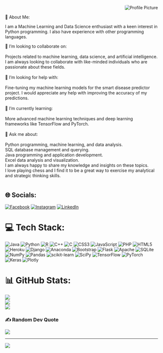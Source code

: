 <div style="display:flex;">
  <div style="flex:2;">
     <div style="flex:1;text-align:right;">
    
 <img src="https://camo.githubusercontent.com/8bf6f6d78abc81fcf9c49f10649423e73ea44bc248e83aaae8759d401c829a84/68747470733a2f2f70687973696373677572756b756c2e66696c65732e776f726470726573732e636f6d2f323031392f30322f6368617261637465722d312e676966" alt="Profile Picture" style="max-width:30%; border-radius:10%; float:right;">

  
  </div>
    
     
   <br>💫 About Me:

  I am a Machine Learning and Data Science enthusiast with a keen interest in Python programming. I also have experience with other programming languages.
  
  👯 I’m looking to collaborate on:<br><br>Projects related to machine learning, data science, and artificial intelligence. I am always looking to collaborate with like-minded individuals who are passionate about these fields.<br><br>🤝 I’m looking for help with:<br><br>Fine-tuning my machine learning models for the smart disease predictor project. I would appreciate any help with improving the accuracy of my predictions.<br><br>🌱 I’m currently learning:<br><br>More advanced machine learning techniques and deep learning frameworks like TensorFlow and PyTorch.<br><br>💬 Ask me about:<br><br>Python programming, machine learning, and data analysis.<br>SQL database management and querying.<br>Java programming and application development.<br>Excel data analysis and visualization.<br>I am always happy to share my knowledge and insights on these topics.<br>I love playing chess and I find it to be a great way to exercise my analytical and strategic thinking skills.
  
  </div>
 
</div>

## 🌐 Socials:
[![Facebook](https://img.shields.io/badge/Facebook-%231877F2.svg?logo=Facebook&logoColor=white)](https://facebook.com/https://www.facebook.com/vijaykumar.chauhan.58555/) [![Instagram](https://img.shields.io/badge/Instagram-%23E4405F.svg?logo=Instagram&logoColor=white)](https://instagram.com/@vijaykumarchauhan25) [![LinkedIn](https://img.shields.io/badge/LinkedIn-%230077B5.svg?logo=linkedin&logoColor=white)](https://linkedin.com/in/https://www.linkedin.com/in/vijaykumar-chauhan-8bb16022a/) 

# 💻 Tech Stack:
![Java](https://img.shields.io/badge/java-%23ED8B00.svg?style=flat-square&logo=java&logoColor=white) ![Python](https://img.shields.io/badge/python-3670A0?style=flat-square&logo=python&logoColor=ffdd54) ![R](https://img.shields.io/badge/r-%23276DC3.svg?style=flat-square&logo=r&logoColor=white) ![C++](https://img.shields.io/badge/c++-%2300599C.svg?style=flat-square&logo=c%2B%2B&logoColor=white) ![C](https://img.shields.io/badge/c-%2300599C.svg?style=flat-square&logo=c&logoColor=white) ![CSS3](https://img.shields.io/badge/css3-%231572B6.svg?style=flat-square&logo=css3&logoColor=white) ![JavaScript](https://img.shields.io/badge/javascript-%23323330.svg?style=flat-square&logo=javascript&logoColor=%23F7DF1E) ![PHP](https://img.shields.io/badge/php-%23777BB4.svg?style=flat-square&logo=php&logoColor=white) ![HTML5](https://img.shields.io/badge/html5-%23E34F26.svg?style=flat-square&logo=html5&logoColor=white) ![Heroku](https://img.shields.io/badge/heroku-%23430098.svg?style=flat-square&logo=heroku&logoColor=white) ![Django](https://img.shields.io/badge/django-%23092E20.svg?style=flat-square&logo=django&logoColor=white) ![Anaconda](https://img.shields.io/badge/Anaconda-%2344A833.svg?style=flat-square&logo=anaconda&logoColor=white) ![Bootstrap](https://img.shields.io/badge/bootstrap-%23563D7C.svg?style=flat-square&logo=bootstrap&logoColor=white) ![Flask](https://img.shields.io/badge/flask-%23000.svg?style=flat-square&logo=flask&logoColor=white) ![Apache](https://img.shields.io/badge/apache-%23D42029.svg?style=flat-square&logo=apache&logoColor=white) ![SQLite](https://img.shields.io/badge/sqlite-%2307405e.svg?style=flat-square&logo=sqlite&logoColor=white) ![NumPy](https://img.shields.io/badge/numpy-%23013243.svg?style=flat-square&logo=numpy&logoColor=white) ![Pandas](https://img.shields.io/badge/pandas-%23150458.svg?style=flat-square&logo=pandas&logoColor=white) ![scikit-learn](https://img.shields.io/badge/scikit--learn-%23F7931E.svg?style=flat-square&logo=scikit-learn&logoColor=white) ![SciPy](https://img.shields.io/badge/SciPy-%230C55A5.svg?style=flat-square&logo=scipy&logoColor=%white) ![TensorFlow](https://img.shields.io/badge/TensorFlow-%23FF6F00.svg?style=flat-square&logo=TensorFlow&logoColor=white) ![PyTorch](https://img.shields.io/badge/PyTorch-%23EE4C2C.svg?style=flat-square&logo=PyTorch&logoColor=white) ![Keras](https://img.shields.io/badge/Keras-%23D00000.svg?style=flat-square&logo=Keras&logoColor=white) ![Plotly](https://img.shields.io/badge/Plotly-%233F4F75.svg?style=flat-square&logo=plotly&logoColor=white)
# 📊 GitHub Stats:
![](https://github-readme-stats.vercel.app/api?username=MrChauhan6465&theme=dracula&hide_border=false&include_all_commits=false&count_private=false)<br/>
![](https://github-readme-streak-stats.herokuapp.com/?user=MrChauhan6465&theme=dracula&hide_border=false)<br/>
![](https://github-readme-stats.vercel.app/api/top-langs/?username=MrChauhan6465&theme=dracula&hide_border=false&include_all_commits=false&count_private=false&layout=compact)

### ✍️ Random Dev Quote
![](https://quotes-github-readme.vercel.app/api?type=horizontal&theme=dark)

---
[![](https://visitcount.itsvg.in/api?id=MrChauhan6465&icon=0&color=8)](https://visitcount.itsvg.in)

<!-- Proudly created with GPRM ( https://gprm.itsvg.in ) -->
